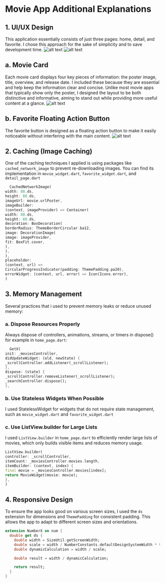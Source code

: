 # Movie App Additional Explanations

## 1. UI/UX Design
This application essentially consists of just three pages: home, detail, and favorite. I chose this approach for the sake of simplicity and to save development time.
![alt text](/assets/docs/app_intro_ios.gif) ![alt text](/assets/docs/app_intro_android.gif)

## a. Movie Card
Each movie card displays four key pieces of information: the poster image, title, overview, and release date. I included these because they are essential and help keep the information clear and concise. Unlike most movie apps that typically show only the poster, I designed the layout to be both distinctive and informative, aiming to stand out while providing more useful content at a glance.
![alt text](/assets/docs/movie_card.png)
## b. Favorite Floating Action Button
The favorite button is designed as a floating action button to make it easily noticeable without interfering with the main content.
![alt text](/assets/docs/floating_action_button.png)
## 2. Caching (Image Caching)

One of the caching techniques I applied is using packages like `cached_network_image` to prevent re-downloading images.
You can find its implementation in `movie_widget.dart`, `favorite_widget.dart`, and `detail_page.dart`

```dart
  CachedNetworkImage(
width: 88.ds,
height: 88.ds,
imageUrl: movie.urlPoster,
imageBuilder:
(context, imageProvider) => Container(
width: 88.ds,
height: 88.ds,
decoration: BoxDecoration(
borderRadius: ThemeBorderCircular.ba12,
image: DecorationImage(
image: imageProvider,
fit: BoxFit.cover,
),
),
),
placeholder:
(context, url) =>
CircularProgressIndicator(padding: ThemePadding.pa20),
errorWidget: (context, url, error) => Icon(Icons.error),
)
```
## 3. Memory Management
Several practices that i used to prevent memory leaks or reduce unused memory:

### a. Dispose Resources Properly
Always dispose of controllers, animations, streams, or timers in dispose() for example in `home_page.dart`:
```dart
  GetX(
init: _moviesController,
didUpdateWidget: (old, newState) {
_scrollController.addListener(_scrollListener);
},
dispose: (state) {
_scrollController.removeListener(_scrollListener);
_searchController.dispose();
},
```
### b. Use Stateless Widgets When Possible
I used StatelessWidget for widgets that do not require state management, such as `movie_widget.dart` and `favorite_widget.dart`

### c. Use ListView.builder for Large Lists
I used `ListView.builder` in `home_page.dart` to efficiently render large lists of movies, which only builds visible items and reduces memory usage.

```dart
ListView.builder(
controller: _scrollController,
itemCount: _moviesController.movies.length,
itemBuilder: (context, index) {
final movie = _moviesController.movies[index];
return MovieWidget(movie: movie);
},
)
```

## 4. Responsive Design
To ensure the app looks good on various screen sizes, I used the `ds` extension for dimensions and `ThemePadding` for consistent padding. This allows the app to adapt to different screen sizes and orientations.
```dart
extension NumberX on num {
  double get ds {
    double width = SizeUtil.getScreenWidth;
    double scale = width / NumberConstants.defaultDesignSystemWidth * this;
    double dynamicCalculation = width / scale;

    double result = width / dynamicCalculation;

    return result;
  }
}
```


